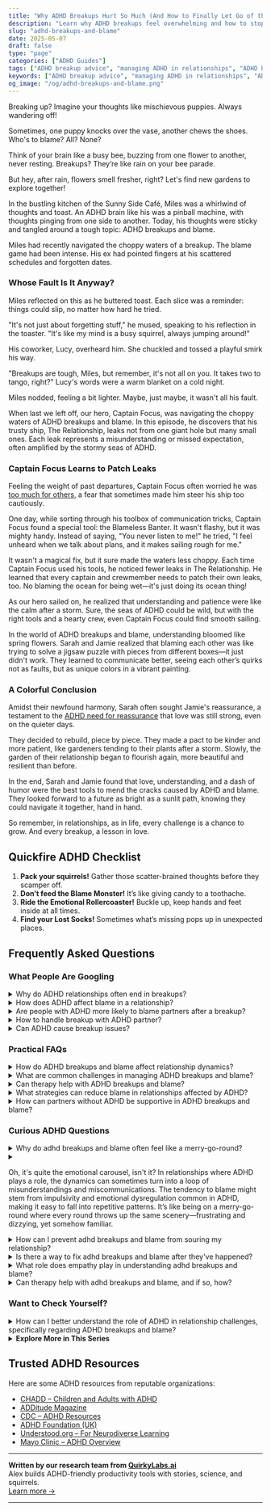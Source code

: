 ```yaml
---
title: "Why ADHD Breakups Hurt So Much (And How to Finally Let Go of the Blame)"
description: "Learn why ADHD breakups feel overwhelming and how to stop blaming yourself. Discover practical tools for healing, communication, and emotional clarity—quirky, real, and supportive."
slug: "adhd-breakups-and-blame"
date: 2025-05-07
draft: false
type: "page"
categories: ["ADHD Guides"]
tags: ["ADHD breakup advice", "managing ADHD in relationships", "ADHD blame in breakups", "ADHD relationship challenges", "coping with ADHD breakups", "understanding ADHD behavior in relationships", "navigating ADHD and emotional responsibility"]
keywords: ["ADHD breakup advice", "managing ADHD in relationships", "ADHD blame in breakups", "ADHD relationship challenges", "coping with ADHD breakups", "understanding ADHD behavior in relationships", "navigating ADHD and emotional responsibility"]
og_image: "/og/adhd-breakups-and-blame.png"
---
```


Breaking up? Imagine your thoughts like mischievous puppies. Always wandering off!

Sometimes, one puppy knocks over the vase, another chews the shoes. Who's to blame? All? None?

Think of your brain like a busy bee, buzzing from one flower to another, never resting. Breakups? They’re like rain on your bee parade.

But hey, after rain, flowers smell fresher, right? Let's find new gardens to explore together!

In the bustling kitchen of the Sunny Side Café, Miles was a whirlwind of thoughts and toast. An ADHD brain like his was a pinball machine, with thoughts pinging from one side to another. Today, his thoughts were sticky and tangled around a tough topic: ADHD breakups and blame.

Miles had recently navigated the choppy waters of a breakup. The blame game had been intense. His ex had pointed fingers at his scattered schedules and forgotten dates.

### Whose Fault Is It Anyway?

Miles reflected on this as he buttered toast. Each slice was a reminder: things could slip, no matter how hard he tried.

"It's not just about forgetting stuff," he mused, speaking to his reflection in the toaster. "It's like my mind is a busy squirrel, always jumping around!"

His coworker, Lucy, overheard him. She chuckled and tossed a playful smirk his way.

"Breakups are tough, Miles, but remember, it's not all on you. It takes two to tango, right?" Lucy's words were a warm blanket on a cold night.

Miles nodded, feeling a bit lighter. Maybe, just maybe, it wasn't all his fault.

When last we left off, our hero, Captain Focus, was navigating the choppy waters of ADHD breakups and blame. In this episode, he discovers that his trusty ship, The Relationship, leaks not from one giant hole but many small ones. Each leak represents a misunderstanding or missed expectation, often amplified by the stormy seas of ADHD.

### Captain Focus Learns to Patch Leaks

Feeling the weight of past departures, Captain Focus often worried he was [too much for others](/pages/adhd-too-much-for-others/), a fear that sometimes made him steer his ship too cautiously.

One day, while sorting through his toolbox of communication tricks, Captain Focus found a special tool: the Blameless Banter. It wasn't flashy, but it was mighty handy. Instead of saying, "You never listen to me!" he tried, "I feel unheard when we talk about plans, and it makes sailing rough for me."

It wasn't a magical fix, but it sure made the waters less choppy. Each time Captain Focus used his tools, he noticed fewer leaks in The Relationship. He learned that every captain and crewmember needs to patch their own leaks, too. No blaming the ocean for being wet—it's just doing its ocean thing!

As our hero sailed on, he realized that understanding and patience were like the calm after a storm. Sure, the seas of ADHD could be wild, but with the right tools and a hearty crew, even Captain Focus could find smooth sailing.

In the world of ADHD breakups and blame, understanding bloomed like spring flowers. Sarah and Jamie realized that blaming each other was like trying to solve a jigsaw puzzle with pieces from different boxes—it just didn't work. They learned to communicate better, seeing each other’s quirks not as faults, but as unique colors in a vibrant painting.

### A Colorful Conclusion

Amidst their newfound harmony, Sarah often sought Jamie's reassurance, a testament to the [ADHD need for reassurance](/pages/adhd-need-for-reassurance/) that love was still strong, even on the quieter days.

They decided to rebuild, piece by piece. They made a pact to be kinder and more patient, like gardeners tending to their plants after a storm. Slowly, the garden of their relationship began to flourish again, more beautiful and resilient than before.

In the end, Sarah and Jamie found that love, understanding, and a dash of humor were the best tools to mend the cracks caused by ADHD and blame. They looked forward to a future as bright as a sunlit path, knowing they could navigate it together, hand in hand.

So remember, in relationships, as in life, every challenge is a chance to grow. And every breakup, a lesson in love.

## Quickfire ADHD Checklist

1. **Pack your squirrels!** Gather those scatter-brained thoughts before they scamper off.
2. **Don’t feed the Blame Monster!** It’s like giving candy to a toothache.
3. **Ride the Emotional Rollercoaster!** Buckle up, keep hands and feet inside at all times.
4. **Find your Lost Socks!** Sometimes what’s missing pops up in unexpected places.

## Frequently Asked Questions



### What People Are Googling

<details><summary>Why do ADHD relationships often end in breakups?</summary><p>Relationships where one or both partners have ADHD can face unique challenges, and it's really common to wonder why these might sometimes lead to breakups. ADHD can affect communication, attention to shared tasks, and emotional regulation, which are all pretty crucial gears in the relationship machinery. The good news is that understanding and addressing these ADHD-specific dynamics can pave the way for stronger connections. Remember, every relationship, ADHD-involved or not, requires nurturing and patience, and seeking tailored guidance can really help in making things smoother and more fulfilling.</p></details>
<details><summary>How does ADHD affect blame in a relationship?</summary><p>ADHD can sometimes make it tricky to navigate blame in relationships. Because ADHD affects attention, impulse control, and emotional regulation, misunderstandings and missed expectations can happen more frequently. This might lead to feelings of blame or being blamed unfairly. It's really important to keep open, gentle communication and to educate each other on how ADHD plays a role in behaviors and reactions. By understanding each other better, you can create a more supportive and loving environment.</p></details>
<details><summary>Are people with ADHD more likely to blame partners after a breakup?</summary><p>It's natural to wonder about how ADHD might impact relationships and behaviors like blame post-breakup. In truth, individuals with ADHD might experience challenges with impulse control and emotional regulation, which can sometimes lead to quick, intense reactions such as placing blame. However, it's important to remember that everyone is unique, and relationship dynamics are influenced by a mix of personality traits, experiences, and communication styles, not just ADHD. It can be helpful for those with ADHD to develop strategies for communication and emotional regulation to nurture healthier relationships.</p></details>
<details><summary>How to handle breakup with ADHD partner?</summary><p>Handling a breakup with an ADHD partner can be especially challenging, given the unique dynamics ADHD can introduce into relationships. It's important to maintain clear and compassionate communication to express your feelings and boundaries. Remember to be patient with yourself and your partner, as emotions can be more intense and reactions sometimes unpredictable. Surround yourself with supportive friends or a therapist who understands ADHD to help navigate your feelings and move forward in a healthy way.</p></details>
<details><summary>Can ADHD cause breakup issues?</summary><p>Absolutely, managing relationships can be a bit more challenging when dealing with ADHD. You might find that differences in communication styles, forgetfulness, or managing emotions can occasionally create misunderstandings or conflicts. However, awareness and open communication about how ADHD affects you can help. Together, you and your partner can explore strategies and tools to strengthen your relationship, ensuring both of you feel supported and understood.</p></details>



### Practical FAQs

<details><summary>How do ADHD breakups and blame affect relationship dynamics?</summary><p>Navigating breakups can be particularly challenging when ADHD is in the mix. It's not uncommon for emotions to run high and for blame to be cast as each person tries to make sense of the relationship's complexities. Remember, ADHD can sometimes lead to misunderstandings and miscommunications, which might amplify feelings of blame or guilt during a breakup. It's important to approach these situations with kindness and understanding towards each other and oneself, acknowledging that both parties have unique needs and perspectives that deserve respect.</p></details>
<details><summary>What are common challenges in managing ADHD breakups and blame?</summary><p>Navigating breakups can be particularly challenging when ADHD is in the mix, often intensifying emotions and misunderstandings. A common hurdle is the tendency to blame oneself or the other person, which can be amplified by impulsivity and emotional dysregulation that often accompany ADHD. It’s important to recognize that breakups are complex and usually not the fault of one person alone. Taking time to reflect on personal patterns and communication can be invaluable, helping to heal and grow from the experience. Remember, it's okay to seek support from friends, therapists, or coaches who understand ADHD's unique challenges.</p></details>
<details><summary>Can therapy help with ADHD breakups and blame?</summary><p>Absolutely, therapy can be a wonderful support when dealing with the emotional fallout from a breakup, especially when ADHD plays a role in the dynamics. A therapist can help you explore patterns of behavior and communication that may have contributed to difficulties in the relationship. They can also offer strategies to manage feelings of blame, enhancing self-understanding and self-compassion. Engaging in therapy can be a comforting and constructive step towards healing and personal growth after a breakup.</p></details>
<details><summary>What strategies can reduce blame in relationships affected by ADHD?</summary><p>Absolutely, addressing blame in relationships, especially where ADHD is present, can really transform the dynamic! A great starting point is open communication where both partners can express their feelings without judgment. Setting aside specific times to discuss concerns and misunderstandings can prevent small issues from turning into bigger resentments. Also, educating yourselves about ADHD can help both partners understand the unique challenges and strengths it brings to a relationship. This shared understanding can foster empathy and teamwork, reducing the blame and increasing support for each other.</p></details>
<details><summary>How can partners without ADHD be supportive in ADHD breakups and blame?</summary><p>Navigating a breakup where ADHD plays a role can feel like a tangled skein of emotions and misunderstandings. If you're the partner without ADHD, showing empathy and patience is key. Try to understand that ADHD can sometimes amplify emotional responses and complicate communication. Listening attentively, affirming feelings without assigning blame, and offering support to seek clarity or professional guidance can make a world of difference. This approach not only soothes hurt feelings but also fosters a nurturing environment for both partners to heal and grow.</p></details>



### Curious ADHD Questions

<details><summary>Why do adhd breakups and blame often feel like a merry-go-round?</summary><p>Navigating relationships with ADHD can sometimes feel like being on a merry-go-round, especially when it comes to breakups and assigning blame. This cycle often stems from the intense emotions and impulsivity that can accompany ADHD, making misunderstandings and conflicts more frequent. Additionally, the tendency to hyperfocus on negative interactions can lead to a repetitive loop of blame and regret. Remember, understanding and managing these patterns is a step towards smoother relationships, and reaching out for support can make a big difference in breaking the cycle.</p></details>
<details><summary><p>Oh, it's quite the emotional carousel, isn't it? In relationships where ADHD plays a role, the dynamics can sometimes turn into a loop of misunderstandings and miscommunications. The tendency to blame might stem from impulsivity and emotional dysregulation common in ADHD, making it easy to fall into repetitive patterns. It’s like being on a merry-go-round where every round throws up the same scenery—frustrating and dizzying, yet somehow familiar.</p></summary><p>Absolutely, navigating relationships with ADHD can indeed feel like being on an emotional merry-go-round. The impulsivity and emotional spikes that often come with ADHD can lead to repetitive cycles of communication issues and misunderstandings. It's completely understandable to feel both frustrated and comforted by the familiarity of these patterns. Remember, recognizing this dynamic is a big first step towards change, and seeking strategies to communicate and manage emotions more effectively can help slow down that merry-go-round, making the ride a bit smoother for everyone involved.</p></details>
<details><summary>How can I prevent adhd breakups and blame from souring my relationship?</summary><p>Navigating relationships with ADHD can definitely bring unique challenges, but understanding and teamwork can make a huge difference. Open communication is key — consider regularly scheduled check-ins where both you and your partner can express feelings and adjust expectations. It’s also helpful to educate each other about how ADHD affects emotions and behaviors, which can prevent misunderstandings and reduce blame. Lastly, remember that seeking support from a therapist or a coach can provide strategies tailored to your relationship’s specific needs, helping you both grow closer and more understanding of each other’s worlds.</p></details>
<details><summary>Is there a way to fix adhd breakups and blame after they've happened?</summary><p>Absolutely, there's always a chance to mend things after a breakup, especially when ADHD plays a part. It's important to start with open, honest communication about how ADHD affects each of you differently. Acknowledging the role it played can help both partners understand each other's perspectives and behaviors better. From there, you can work together to establish strategies and supports that prevent future misunderstandings and strengthen your relationship. Remember, it's about teamwork and growing together, not fixing someone.</p></details>
<details><summary>What role does empathy play in understanding adhd breakups and blame?</summary><p>Empathy plays a crucial role in navigating the complexities of ADHD-related breakups and the often accompanying blame game. It allows partners to step into each other's shoes, understanding how ADHD can influence behaviors and reactions that might otherwise be misinterpreted as negligence or lack of care. By employing empathy, both parties can more effectively communicate their feelings and frustrations, helping to clear up misunderstandings and heal wounds. This kind, empathetic approach fosters a nurturing environment for both personal and relational growth, even in challenging times.</p></details>
<details><summary>Can therapy help with adhd breakups and blame, and if so, how?</summary><p>Absolutely, therapy can be incredibly helpful in navigating the emotional complexities of breakups, especially when ADHD plays a role. A therapist can work with you to unpack feelings of blame and understand how ADHD might impact relationship dynamics. This understanding can pave the way for healing and growth, allowing you to build stronger future relationships. Plus, it's always comforting to have a supportive space to express yourself and feel understood.</p></details>



### Want to Check Yourself?

<details><summary>How can I better understand the role of ADHD in relationship challenges, specifically regarding ADHD breakups and blame?</summary><p>Understanding the role of ADHD in relationship dynamics, especially during challenging times like breakups, can bring a lot of clarity and peace. It's important to recognize that ADHD can influence communication, emotional regulation, and attention in ways that might unintentionally strain relationships. When navigating breakups, it’s helpful to approach the situation with empathy—for both yourself and your partner. Remember, it's not about placing blame, but rather understanding each other's needs and perspectives, and acknowledging how ADHD plays a part in those interactions. This understanding can lead to constructive conversations and, ultimately, healing.</p></details>

<script type="application/ld+json">
{
  "@context": "https://schema.org",
  "@type": "FAQPage",
  "mainEntity": [
    {
      "@type": "Question",
      "name": "Why do ADHD relationships often end in breakups?",
      "acceptedAnswer": {
        "@type": "Answer",
        "text": "Relationships where one or both partners have ADHD can face unique challenges, and it's really common to wonder why these might sometimes lead to breakups. ADHD can affect communication, attention to shared tasks, and emotional regulation, which are all pretty crucial gears in the relationship machinery. The good news is that understanding and addressing these ADHD-specific dynamics can pave the way for stronger connections. Remember, every relationship, ADHD-involved or not, requires nurturing and patience, and seeking tailored guidance can really help in making things smoother and more fulfilling."
      }
    },
    {
      "@type": "Question",
      "name": "How does ADHD affect blame in a relationship?",
      "acceptedAnswer": {
        "@type": "Answer",
        "text": "ADHD can sometimes make it tricky to navigate blame in relationships. Because ADHD affects attention, impulse control, and emotional regulation, misunderstandings and missed expectations can happen more frequently. This might lead to feelings of blame or being blamed unfairly. It's really important to keep open, gentle communication and to educate each other on how ADHD plays a role in behaviors and reactions. By understanding each other better, you can create a more supportive and loving environment."
      }
    },
    {
      "@type": "Question",
      "name": "Are people with ADHD more likely to blame partners after a breakup?",
      "acceptedAnswer": {
        "@type": "Answer",
        "text": "It's natural to wonder about how ADHD might impact relationships and behaviors like blame post-breakup. In truth, individuals with ADHD might experience challenges with impulse control and emotional regulation, which can sometimes lead to quick, intense reactions such as placing blame. However, it's important to remember that everyone is unique, and relationship dynamics are influenced by a mix of personality traits, experiences, and communication styles, not just ADHD. It can be helpful for those with ADHD to develop strategies for communication and emotional regulation to nurture healthier relationships."
      }
    },
    {
      "@type": "Question",
      "name": "How to handle breakup with ADHD partner?",
      "acceptedAnswer": {
        "@type": "Answer",
        "text": "Handling a breakup with an ADHD partner can be especially challenging, given the unique dynamics ADHD can introduce into relationships. It's important to maintain clear and compassionate communication to express your feelings and boundaries. Remember to be patient with yourself and your partner, as emotions can be more intense and reactions sometimes unpredictable. Surround yourself with supportive friends or a therapist who understands ADHD to help navigate your feelings and move forward in a healthy way."
      }
    },
    {
      "@type": "Question",
      "name": "Can ADHD cause breakup issues?",
      "acceptedAnswer": {
        "@type": "Answer",
        "text": "Absolutely, managing relationships can be a bit more challenging when dealing with ADHD. You might find that differences in communication styles, forgetfulness, or managing emotions can occasionally create misunderstandings or conflicts. However, awareness and open communication about how ADHD affects you can help. Together, you and your partner can explore strategies and tools to strengthen your relationship, ensuring both of you feel supported and understood."
      }
    }
  ]
}
</script>
<script type="application/ld+json">
{
  "@context": "https://schema.org",
  "@type": "Article",
  "author": {
    "@type": "Person",
    "name": "QuirkyLabs",
    "url": "https://quirkylabs.ai/about"
  },
  "headline": "adhd breakups and blame: \"ADHD Breakups & Blame: Heal Your Heart & Ditch the Guilt!\"",
  "mainEntityOfPage": "https://blog.quirkylabs.ai/pages/adhd-breakups-and-blame/",
  "datePublished": "2025-05-07"
}
</script>
<script type="application/ld+json">
{
  "@context": "https://schema.org",
  "@type": "BreadcrumbList",
  "itemListElement": [
    {
      "@type": "ListItem",
      "position": 1,
      "name": "Home",
      "item": "https://quirkylabs.ai/"
    },
    {
      "@type": "ListItem",
      "position": 2,
      "name": "Blog",
      "item": "https://blog.quirkylabs.ai/"
    },
    {
      "@type": "ListItem",
      "position": 3,
      "name": "adhd breakups and blame: \"ADHD Breakups & Blame: Heal Your Heart & Ditch the Guilt!\"",
      "item": "https://blog.quirkylabs.ai/pages/adhd-breakups-and-blame/"
    }
  ]
}
</script>

<details>
<summary><strong>Explore More in This Series</strong></summary>

- [Adhd Want Love But Hide](/pages/adhd-want-love-but-hide/)
- [Adhd Need For Reassurance](/pages/adhd-need-for-reassurance/)
- [Adhd Why Cant I Love Myself](/pages/adhd-why-cant-i-love-myself/)
- [Adhd Love Me Then Leave Me](/pages/adhd-love-me-then-leave-me/)
- [Adhd Too Emotional](/pages/adhd-too-emotional/)
- [Adhd Do I Deserve Love](/pages/adhd-do-i-deserve-love/)
- [Adhd Fear Intimacy](/pages/adhd-fear-intimacy/)
- [Adhd Over Apologizing](/pages/adhd-over-apologizing/)
</details>



## Trusted ADHD Resources

Here are some ADHD resources from reputable organizations:

- [CHADD – Children and Adults with ADHD](https://chadd.org)
- [ADDitude Magazine](https://www.additudemag.com)
- [CDC – ADHD Resources](https://www.cdc.gov/ncbddd/adhd)
- [ADHD Foundation (UK)](https://www.adhdfoundation.org.uk)
- [Understood.org – For Neurodiverse Learning](https://www.understood.org)
- [Mayo Clinic – ADHD Overview](https://www.mayoclinic.org/diseases-conditions/adhd)


---

**Written by our research team from [QuirkyLabs.ai](https://quirkylabs.ai)**  
Alex builds ADHD-friendly productivity tools with stories, science, and squirrels.  
[Learn more →](https://quirkylabs.ai)

---
